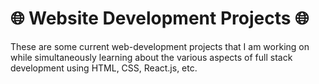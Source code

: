 # 🌐 Website Development Projects 🌐

These are some current web-development projects that I am working on while simultaneously learning about the various aspects of full stack development using HTML, CSS, React.js, etc.
